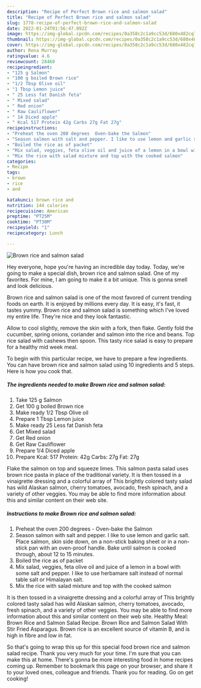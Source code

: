 ```yaml
---
description: "Recipe of Perfect Brown rice and salmon salad"
title: "Recipe of Perfect Brown rice and salmon salad"
slug: 1778-recipe-of-perfect-brown-rice-and-salmon-salad
date: 2022-01-24T01:56:47.092Z
image: https://img-global.cpcdn.com/recipes/0a358c2c1a9cc53d/680x482cq70/brown-rice-and-salmon-salad-recipe-main-photo.jpg
thumbnail: https://img-global.cpcdn.com/recipes/0a358c2c1a9cc53d/680x482cq70/brown-rice-and-salmon-salad-recipe-main-photo.jpg
cover: https://img-global.cpcdn.com/recipes/0a358c2c1a9cc53d/680x482cq70/brown-rice-and-salmon-salad-recipe-main-photo.jpg
author: Rena Murray
ratingvalue: 4.6
reviewcount: 28460
recipeingredient:
- "125 g Salmon"
- "100 g boiled Brown rice"
- "1/2 Tbsp Olive oil"
- "1 Tbsp Lemon juice"
- " 25 Less fat Danish feta"
- " Mixed salad"
- " Red onion"
- " Raw Cauliflower"
- " 14 Diced apple"
- " Kcal 517 Protein 42g Carbs 27g Fat 27g"
recipeinstructions:
- "Preheat the oven 200 degrees  Oven-bake the Salmon"
- "Season salmon with salt and pepper. I like to use lemon and garlic salt. Place salmon, skin side down, on a non-stick baking sheet or in a non-stick pan with an oven-proof handle. Bake until salmon is cooked through, about 12 to 15 minutes."
- "Boiled the rice as of packet"
- "Mix salad, veggies, feta olive oil and juice of a lemon in a bowl with some salt and pepper. I like to use herbamare salt instead of normal table salt or Himalayan salt."
- "Mix the rice with salad mixture and top with the cooked salmon"
categories:
- Recipe
tags:
- brown
- rice
- and

katakunci: brown rice and 
nutrition: 144 calories
recipecuisine: American
preptime: "PT25M"
cooktime: "PT30M"
recipeyield: "1"
recipecategory: Lunch

---
```



![Brown rice and salmon salad](https://img-global.cpcdn.com/recipes/0a358c2c1a9cc53d/680x482cq70/brown-rice-and-salmon-salad-recipe-main-photo.jpg)

Hey everyone, hope you're having an incredible day today. Today, we're going to make a special dish, brown rice and salmon salad. One of my favorites. For mine, I am going to make it a bit unique. This is gonna smell and look delicious.

Brown rice and salmon salad is one of the most favored of current trending foods on earth. It is enjoyed by millions every day. It is easy, it's fast, it tastes yummy. Brown rice and salmon salad is something which I've loved my entire life. They're nice and they look fantastic.

Allow to cool slightly, remove the skin with a fork, then flake. Gently fold the cucumber, spring onions, coriander and salmon into the rice and beans. Top rice salad with cashews then spoon. This tasty rice salad is easy to prepare for a healthy mid week meal.


To begin with this particular recipe, we have to prepare a few ingredients. You can have brown rice and salmon salad using 10 ingredients and 5 steps. Here is how you cook that.

<!--inarticleads1-->

##### The ingredients needed to make Brown rice and salmon salad:

1. Take 125 g Salmon
1. Get 100 g boiled Brown rice
1. Make ready 1/2 Tbsp Olive oil
1. Prepare 1 Tbsp Lemon juice
1. Make ready  25 Less fat Danish feta
1. Get  Mixed salad
1. Get  Red onion
1. Get  Raw Cauliflower
1. Prepare  1/4 Diced apple
1. Prepare  Kcal: 517 Protein: 42g Carbs: 27g Fat: 27g


Flake the salmon on top and squeeze limes. This salmon pasta salad uses brown rice pasta in place of the traditional variety. It is then tossed in a vinaigrette dressing and a colorful array of This brightly colored tasty salad has wild Alaskan salmon, cherry tomatoes, avocado, fresh spinach, and a variety of other veggies. You may be able to find more information about this and similar content on their web site. 

<!--inarticleads2-->

##### Instructions to make Brown rice and salmon salad:

1. Preheat the oven 200 degrees  - Oven-bake the Salmon
1. Season salmon with salt and pepper. I like to use lemon and garlic salt. Place salmon, skin side down, on a non-stick baking sheet or in a non-stick pan with an oven-proof handle. Bake until salmon is cooked through, about 12 to 15 minutes.
1. Boiled the rice as of packet
1. Mix salad, veggies, feta olive oil and juice of a lemon in a bowl with some salt and pepper. I like to use herbamare salt instead of normal table salt or Himalayan salt.
1. Mix the rice with salad mixture and top with the cooked salmon


It is then tossed in a vinaigrette dressing and a colorful array of This brightly colored tasty salad has wild Alaskan salmon, cherry tomatoes, avocado, fresh spinach, and a variety of other veggies. You may be able to find more information about this and similar content on their web site. Healthy Meal: Brown Rice and Salmon Salad Recipe. Brown Rice and Salmon Salad With Stir Fried Asparagus. Brown rice is an excellent source of vitamin B, and is high in fibre and low in fat. 

So that's going to wrap this up for this special food brown rice and salmon salad recipe. Thank you very much for your time. I'm sure that you can make this at home. There's gonna be more interesting food in home recipes coming up. Remember to bookmark this page on your browser, and share it to your loved ones, colleague and friends. Thank you for reading. Go on get cooking!
